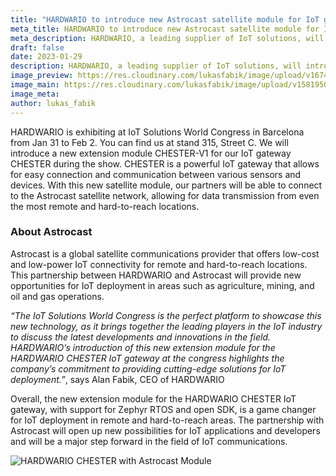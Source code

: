 ```yaml
---
title: "HARDWARIO to introduce new Astrocast satellite module for IoT gateway CHESTER  in Barcelona"
meta_title: HARDWARIO to introduce new Astrocast satellite module for IoT gateway CHESTER  in Barcelona
meta_description: HARDWARIO, a leading supplier of IoT solutions, will introduce a new expansion module for the IoT gateway CHESTER  at the IoT Solution World Congress in Barcelona.
draft: false
date: 2023-01-29
description: HARDWARIO, a leading supplier of IoT solutions, will introduce a new expansion module for the IoT gateway CHESTER  at the IoT Solution World Congress in Barcelona.
image_preview: https://res.cloudinary.com/lukasfabik/image/upload/v1674941056/blog/2023-01-30-astrocast/chester-w1.png
image_main: https://res.cloudinary.com/lukasfabik/image/upload/v1581950249/blog/wide_placeholder.jpg
image_meta: 
author: lukas_fabik
---
```


HARDWARIO is exhibiting at IoT Solutions World Congress in Barcelona from Jan 31 to Feb 2. You can find us at stand 315, Street C. We will introduce a new extension module CHESTER-V1 for our IoT gateway CHESTER during the show. CHESTER is a powerful IoT gateway that allows for easy connection and communication between various sensors and devices. With this new satellite module, our partners will be able to connect to the Astrocast satellite network, allowing for data transmission from even the most remote and hard-to-reach locations.

### About Astrocast 

Astrocast is a global satellite communications provider that offers low-cost and low-power IoT connectivity for remote and hard-to-reach locations. This partnership between HARDWARIO and Astrocast will provide new opportunities for IoT deployment in areas such as agriculture, mining, and oil and gas operations.

_“The IoT Solutions World Congress is the perfect platform to showcase this new technology, as it brings together the leading players in the IoT industry to discuss the latest developments and innovations in the field. HARDWARIO’s introduction of this new extension module for the HARDWARIO CHESTER IoT gateway at the congress highlights the company’s commitment to providing cutting-edge solutions for IoT deployment.”_, says Alan Fabik, CEO of HARDWARIO

Overall, the new extension module for the HARDWARIO CHESTER IoT gateway, with support for Zephyr RTOS and open SDK, is a game changer for IoT deployment in remote and hard-to-reach areas. The partnership with Astrocast will open up new possibilities for IoT applications and developers and will be a major step forward in the field of IoT communications.

![HARDWARIO CHESTER with Astrocast Module](https://res.cloudinary.com/lukasfabik/image/upload/v1674940743/blog/2023-01-30-astrocast/CHESTER_Astrocast.png)